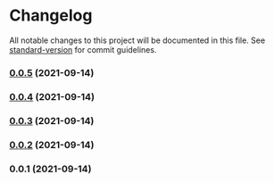 # Changelog

All notable changes to this project will be documented in this file. See [standard-version](https://github.com/conventional-changelog/standard-version) for commit guidelines.

### [0.0.5](https://github.com/miggene/cocos-build/compare/v0.0.4...v0.0.5) (2021-09-14)

### [0.0.4](https://github.com/miggene/cocos-build/compare/v0.0.3...v0.0.4) (2021-09-14)

### [0.0.3](https://github.com/miggene/cocos-build/compare/v0.0.2...v0.0.3) (2021-09-14)

### [0.0.2](https://github.com/miggene/cocos-build/compare/v0.0.1...v0.0.2) (2021-09-14)

### 0.0.1 (2021-09-14)
